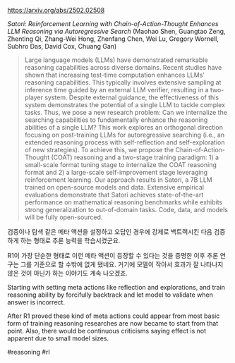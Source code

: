 https://arxiv.org/abs/2502.02508

*Satori: Reinforcement Learning with Chain-of-Action-Thought Enhances LLM Reasoning via Autoregressive Search* (Maohao Shen, Guangtao Zeng, Zhenting Qi, Zhang-Wei Hong, Zhenfang Chen, Wei Lu, Gregory Wornell, Subhro Das, David Cox, Chuang Gan)

> Large language models (LLMs) have demonstrated remarkable reasoning capabilities across diverse domains. Recent studies have shown that increasing test-time computation enhances LLMs' reasoning capabilities. This typically involves extensive sampling at inference time guided by an external LLM verifier, resulting in a two-player system. Despite external guidance, the effectiveness of this system demonstrates the potential of a single LLM to tackle complex tasks. Thus, we pose a new research problem: Can we internalize the searching capabilities to fundamentally enhance the reasoning abilities of a single LLM? This work explores an orthogonal direction focusing on post-training LLMs for autoregressive searching (i.e., an extended reasoning process with self-reflection and self-exploration of new strategies). To achieve this, we propose the Chain-of-Action-Thought (COAT) reasoning and a two-stage training paradigm: 1) a small-scale format tuning stage to internalize the COAT reasoning format and 2) a large-scale self-improvement stage leveraging reinforcement learning. Our approach results in Satori, a 7B LLM trained on open-source models and data. Extensive empirical evaluations demonstrate that Satori achieves state-of-the-art performance on mathematical reasoning benchmarks while exhibits strong generalization to out-of-domain tasks. Code, data, and models will be fully open-sourced.

검증이나 탐색 같은 메타 액션을 설정하고 오답인 경우에 강제로 백트랙시킨 다음 검증하게 하는 형태로 추론 능력을 학습시켰군요.

R1이 가장 단순한 형태로 이런 메타 액션이 등장할 수 있다는 것을 증명한 이후 추론 연구는 그를 기준으로 할 수밖에 없게 됐네요. 거기에 모델이 작아서 효과가 잘 나타나지 않은 것이 아닌가 하는 이야기도 계속 나오겠죠.

<english>
Starting with setting meta actions like reflection and explorations, and train reasoning ability by forcifully backtrack and let model to validate when answer is incorrect.

After R1 proved these kind of meta actions could appear from most basic form of training reasoning researches are now became to start from that point. Also, there would be continuous criticisms saying effect is not apparent due to small model sizes.
</english>

#reasoning #rl 
